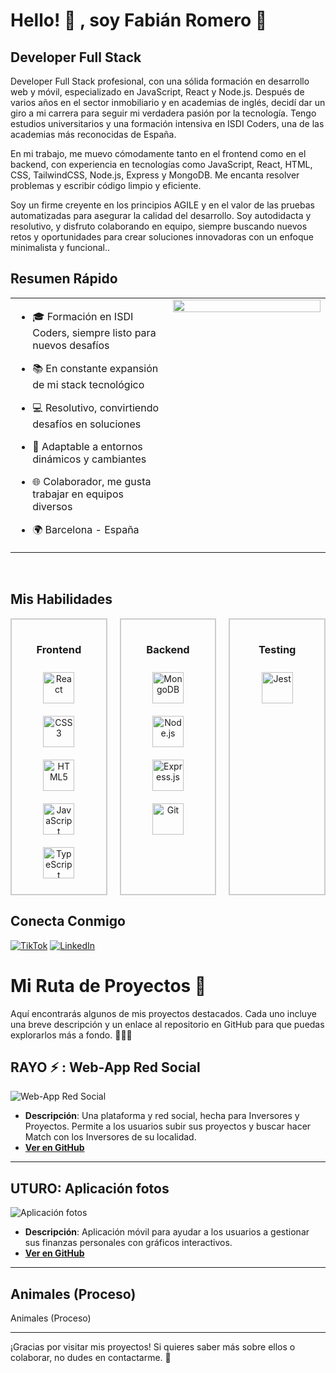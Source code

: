 # Hello! 👀 , soy Fabián Romero 👋
## Developer Full Stack 

Developer Full Stack profesional, con una sólida formación en desarrollo web y móvil, especializado en JavaScript, React y Node.js. 
Después de varios años en el sector inmobiliario y en academias de inglés, decidí dar un giro a mi carrera para seguir mi verdadera pasión por la tecnología. Tengo estudios universitarios y una formación intensiva en ISDI Coders, una de las academias más reconocidas de España.

En mi trabajo, me muevo cómodamente tanto en el frontend como en el backend, con experiencia en tecnologías como JavaScript, React, HTML, CSS, TailwindCSS, Node.js, Express y MongoDB. Me encanta resolver problemas y escribir código limpio y eficiente. 

Soy un firme creyente en los principios AGILE y en el valor de las pruebas automatizadas para asegurar la calidad del desarrollo. 
Soy autodidacta y resolutivo, y disfruto colaborando en equipo, siempre buscando nuevos retos y oportunidades para crear soluciones innovadoras con un enfoque minimalista y funcional..

## Resumen Rápido  
<table><tr><td valign="top" width="50%">

- 🎓 Formación en ISDI Coders, siempre listo para nuevos desafíos
  
- 📚 En constante expansión de mi stack tecnológico

- 💻 Resolutivo, convirtiendo desafíos en soluciones

- 🔄 Adaptable a entornos dinámicos y cambiantes

- 🌐 Colaborador, me gusta trabajar en equipos diversos

- 🌍 Barcelona - España


</td><td valign="top" width="50%">

<div align="right">
<img src="https://i.pinimg.com/564x/1f/87/b2/1f87b29a2df46100a75aa86b170a21cb.jpg" align="right" style="width: 100%" />
</div>  


</td></tr></table>  

<br/>  


## Mis Habilidades  
<div style="display: flex; justify-content: center; gap: 20px;">
  <div style="border: 2px solid #ccc; padding: 15px; width: 200px; text-align: center;">
    <h3>Frontend</h3>
    <a href="https://reactjs.org/" target="_blank"><img style="margin: 10px" src="https://profilinator.rishav.dev/skills-assets/react-original-wordmark.svg" alt="React" height="50" /></a>
    <a href="https://www.w3schools.com/css/" target="_blank"><img style="margin: 10px" src="https://profilinator.rishav.dev/skills-assets/css3-original-wordmark.svg" alt="CSS3" height="50" /></a>
    <a href="https://en.wikipedia.org/wiki/HTML5" target="_blank"><img style="margin: 10px" src="https://profilinator.rishav.dev/skills-assets/html5-original-wordmark.svg" alt="HTML5" height="50" /></a>
    <a href="https://www.javascript.com/" target="_blank"><img style="margin: 10px" src="https://profilinator.rishav.dev/skills-assets/javascript-original.svg" alt="JavaScript" height="50" /></a>
    <a href="https://www.typescriptlang.org/" target="_blank"><img style="margin: 10px" src="https://profilinator.rishav.dev/skills-assets/typescript-original.svg" alt="TypeScript" height="50" /></a>
  </div>

  <!-- Caja para Backend -->
  <div style="border: 2px solid #ccc; padding: 15px; width: 200px; text-align: center;">
    <h3>Backend</h3>
    <a href="https://www.mongodb.com/" target="_blank"><img style="margin: 10px" src="https://profilinator.rishav.dev/skills-assets/mongodb-original-wordmark.svg" alt="MongoDB" height="50" /></a>
    <a href="https://nodejs.org/" target="_blank"><img style="margin: 10px" src="https://profilinator.rishav.dev/skills-assets/nodejs-original-wordmark.svg" alt="Node.js" height="50" /></a>
    <a href="https://expressjs.com/" target="_blank"><img style="margin: 10px" src="https://profilinator.rishav.dev/skills-assets/express-original-wordmark.svg" alt="Express.js" height="50" /></a>
    <a href="https://github.com/" target="_blank"><img style="margin: 10px" src="https://profilinator.rishav.dev/skills-assets/git-scm-icon.svg" alt="Git" height="50" /></a>
  </div>

  <!-- Caja para Testing -->
  <div style="border: 2px solid #ccc; padding: 15px; width: 200px; text-align: center;">
    <h3>Testing</h3>
    <a href="https://www.jestjs.io/" target="_blank"><img style="margin: 10px" src="https://profilinator.rishav.dev/skills-assets/jest.svg" alt="Jest" height="50" /></a>
  </div>
</div>




## Conecta Conmigo

<!-- [![Discord](https://img.shields.io/badge/Discord-mouredev-5865F2?style=for-the-badge&logo=discord&logoColor=white&labelColor=101010)](https://mouredev.com/discord) -->
<!-- [![Instagram](https://img.shields.io/badge/Instagram-@mouredev-E4405F?style=for-the-badge&logo=instagram&logoColor=white&labelColor=101010)](https://instagram.com/mouredev) -->
[![TikTok](https://img.shields.io/badge/TikTok-@fabianrmro-69C9D0?style=for-the-badge&logo=tiktok&logoColor=white&labelColor=101010)](https://tiktok.com/@fabianrmro)
[![LinkedIn](https://img.shields.io/badge/LinkedIn-Fabian_Romero-0077B5?style=for-the-badge&logo=linkedin&logoColor=white&labelColor=101010)](https://www.linkedin.com/in/fabianrmro/)
<!-- [![Web](https://img.shields.io/badge/Web-MoureDev.com-14a1f0?style=for-the-badge&logo=dev.to&logoColor=white&labelColor=101010)](https://mouredev.com) -->


# Mi Ruta de Proyectos 🚀

Aquí encontrarás algunos de mis proyectos destacados. 
Cada uno incluye una breve descripción y un enlace al repositorio en GitHub para que puedas explorarlos más a fondo. 🧑🏻‍💻

## RAYO ⚡️ : Web-App Red Social
![Web-App Red Social]([https://via.placeholder.com/300x150](https://i.pinimg.com/564x/9d/45/b3/9d45b3651651b750bb410ed3b6307f32.jpg))
- **Descripción**: Una plataforma y red social, hecha para Inversores y Proyectos. Permite a los usuarios subir sus proyectos y buscar hacer Match con los Inversores de su localidad.
- **[Ver en GitHub](https://github.com/fabianrmro/Rayo)**

---

## UTURO: Aplicación fotos
![Aplicación fotos](proximafoto)
- **Descripción**: Aplicación móvil para ayudar a los usuarios a gestionar sus finanzas personales con gráficos interactivos.
- **[Ver en GitHub](https://github.com/fabianrmro/Photos)**

---

## Animales (Proceso)
Animales (Proceso)

---

¡Gracias por visitar mis proyectos! 
Si quieres saber más sobre ellos o colaborar, 
no dudes en contactarme. 🧢


